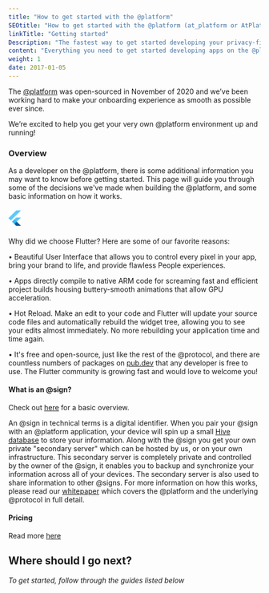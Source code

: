 ```yaml
---
title: "How to get started with the @platform"
SEOtitle: "How to get started with the @platform (at_platform or AtPlatform)"
linkTitle: "Getting started"
Description: "The fastest way to get started developing your privacy-first app on the @platform"
content: "Everything you need to get started developing apps on the @platform"
weight: 1
date: 2017-01-05
---
```


The [@platform](/docs/resources/glossary/#@platform) was open-sourced in November of 2020 and we’ve been working hard to make your onboarding experience as smooth as possible ever since.

We’re excited to help you get your very own @platform environment up and running!

### Overview

As a developer on the @platform, there is some additional information you may want to know before getting started. This page will guide you through some of the decisions we've made when building the @platform, and some basic information on how it works.

#### <a href="https://flutter.dev/"><img src="/landing_page/flutter-logo.png" alt="Flutter" height="2%" width="5%"></a>

Why did we choose Flutter? Here are some of our favorite reasons:

• Beautiful User Interface that allows you to control every pixel in your app, bring your brand to life, and provide flawless People experiences.

• Apps directly compile to native ARM code for screaming fast and efficient project builds housing buttery-smooth animations that allow GPU acceleration.

• Hot Reload. Make an edit to your code and Flutter will update your source code files and automatically rebuild the widget tree, allowing you to see your edits almost immediately. No more rebuilding your application time and time again.

• It's free and open-source, just like the rest of the @protocol, and there are countless numbers of packages on [pub.dev](https://pub.dev) that any developer is free to use. The Flutter community is growing fast and would love to welcome you!

#### What is an @sign?

Check out [here](https://atsign.com/what-is-an-sign) for a basic overview.

An @sign in technical terms is a digital identifier. When you pair your @sign with an @platform application, your device will spin up a small [Hive database](https://pub.dev/packages/hive) to store your information. Along with the @sign you get your own private "secondary server" which can be hosted by us, or on your own infrastructure. This secondary server is completely private and controlled by the owner of the @sign, it enables you to backup and synchronize your information across all of your devices. The secondary server is also used to share information to other @signs. For more information on how this works, please read our [whitepaper](https://atsign.com/resources/white-papers/the-platform-white-paper/) which covers the @platform and the underlying @protocol in full detail.

#### Pricing

Read more [here](/docs/pricing/)

## Where should I go next?

_To get started, follow through the guides listed below_
